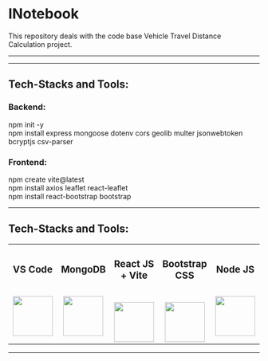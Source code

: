 # INotebook
This repository deals with the code base Vehicle Travel Distance Calculation project.
<hr>
<hr>

<h2>Tech-Stacks and Tools:</h2>
<h3> Backend: </h3>
npm init -y<br/>
npm install express mongoose dotenv cors geolib multer jsonwebtoken bcryptjs csv-parser
<h3> Frontend: </h3>
npm create vite@latest <br/>
npm install axios leaflet react-leaflet<br/>
npm install react-bootstrap bootstrap
<hr>

<h2>Tech-Stacks and Tools:</h2>
<table width = 100%>
<tbody>
<tr align="top">
<td width="20%" align="center">
<h3 dir="auto"><span>VS Code</span><br><br></h3>
<a><img src="https://upload.wikimedia.org/wikipedia/commons/thumb/9/9a/Visual_Studio_Code_1.35_icon.svg/2048px-Visual_Studio_Code_1.35_icon.svg.png" height = "80" width = "80"></a>
</td>
<td width="20%" align="center">
<h3 dir="auto"><span>MongoDB</span><br><br></h3>
<a><img src="https://www.pngall.com/wp-content/uploads/13/Mongodb-Transparent.png" height = "80" width = "80"></a>
</td>
<td width="20%" align="center">
<h3 dir="auto"><span>React JS + Vite</span><br><br></h3>
<a><img src="https://cdn.freebiesupply.com/logos/large/2x/react-1-logo-png-transparent.png" height = "80" width = "80"></a>
</td>
<td width="20%" align="center">
<h3 dir="auto"><span>Bootstrap CSS</span><br><br></h3>
<a><img src="https://upload.wikimedia.org/wikipedia/commons/thumb/6/62/CSS3_logo.svg/800px-CSS3_logo.svg.png" height = "80" width = "80"></a>
</td>
<td width="20%" align="center">
<h3 dir="auto"><span>Node JS</span><br><br></h3>
<a><img src="https://images.credly.com/images/51aeb74b-ec87-4069-93fc-0ea449c8d77f/twitter_thumb_201604_node.png" height = "80" width = "80"></a>
</td>
</tr>
</td>
</tr>
</tbody>
</table>

<hr>


